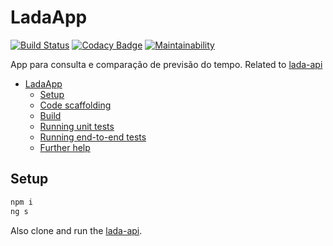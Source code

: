 # LadaApp

[![Build Status](https://travis-ci.org/alexNeto/lada-app.svg?branch=master)](https://travis-ci.org/alexNeto/lada-app)
[![Codacy Badge](https://api.codacy.com/project/badge/Grade/4e74ff8443954aaba32dfb4e317e69ba)](https://www.codacy.com/app/alexNeto/lada-app?utm_source=github.com&amp;utm_medium=referral&amp;utm_content=alexNeto/lada-app&amp;utm_campaign=Badge_Grade)
[![Maintainability](https://api.codeclimate.com/v1/badges/e8605ab6a9149458dbea/maintainability)](https://codeclimate.com/github/alexNeto/lada-app/maintainability)

App para consulta e comparação de previsão do tempo. Related to [lada-api](https://github.com/alexNeto/lada-api)

- [LadaApp](#ladaapp)
  - [Setup](#setup)
  - [Code scaffolding](#code-scaffolding)
  - [Build](#build)
  - [Running unit tests](#running-unit-tests)
  - [Running end-to-end tests](#running-end-to-end-tests)
  - [Further help](#further-help)
  
## Setup

```bash
npm i
ng s
```

Also clone and run the [lada-api](https://github.com/alexNeto/lada-api).
